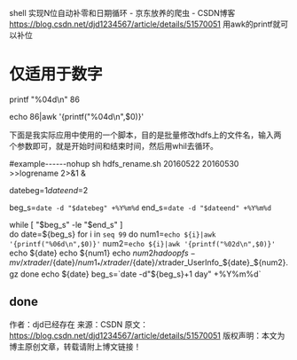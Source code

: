 shell 实现N位自动补零和日期循环 - 京东放养的爬虫 - CSDN博客 https://blog.csdn.net/djd1234567/article/details/51570051
用awk的printf就可以补位




# 仅适用于数字
 
printf "%04d\n" 86
 
echo 86|awk '{printf("%04d\n",$0)}'




下面是我实际应用中使用的一个脚本，目的是批量修改hdfs上的文件名，输入两个参数即可，就是开始时间和结束时间，然后用whil去循环。


#example------nohup sh hdfs_rename.sh 20160522 20160530 >>logrename 2>&1 &
 
datebeg=$1
dateend=$2
 
beg_s=`date -d "$datebeg" +%Y%m%d`
end_s=`date -d "$dateend" +%Y%m%d`
 
 
while [ "$beg_s" -le "$end_s" ]  
do
date=${beg_s}
for i in `seq 99`
do
num1=`echo ${i}|awk '{printf("%06d\n",$0)}'`
num2=`echo ${i}|awk '{printf("%02d\n",$0)}'`
echo ${date}
echo ${num1}
echo ${num2}
hadoop fs -mv /xtrader/${date}/${num1}_* /xtrader/${date}/xtrader_UserInfo_${date}_${num2}.gz
done
echo ${date}
beg_s=`date -d"${beg_s}+1 day" +%Y%m%d`
 
done
--------------------- 
作者：djd已经存在 
来源：CSDN 
原文：https://blog.csdn.net/djd1234567/article/details/51570051 
版权声明：本文为博主原创文章，转载请附上博文链接！